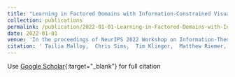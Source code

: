 ```yaml
---
title: "Learning in Factored Domains with Information-Constrained Visual Representations"
collection: publications
permalink: /publication/2022-01-01-Learning-in-Factored-Domains-with-Information-Constrained-Visual-Representations
date: 2022-01-01
venue: 'In the proceedings of NeurIPS 2022 Workshop on Information-Theoretic Principles in Cognitive Systems'
citation: ' Tailia Malloy,  Chris Sims,  Tim Klinger,  Matthew Riemer,  Miao Liu,  Gerald Tesauro, &quot;Learning in Factored Domains with Information-Constrained Visual Representations.&quot; In the proceedings of NeurIPS 2022 Workshop on Information-Theoretic Principles in Cognitive Systems, 2022.'
---
```

Use [Google Scholar](https://scholar.google.com/scholar?q=Learning+in+Factored+Domains+with+Information+Constrained+Visual+Representations){:target="_blank"} for full citation